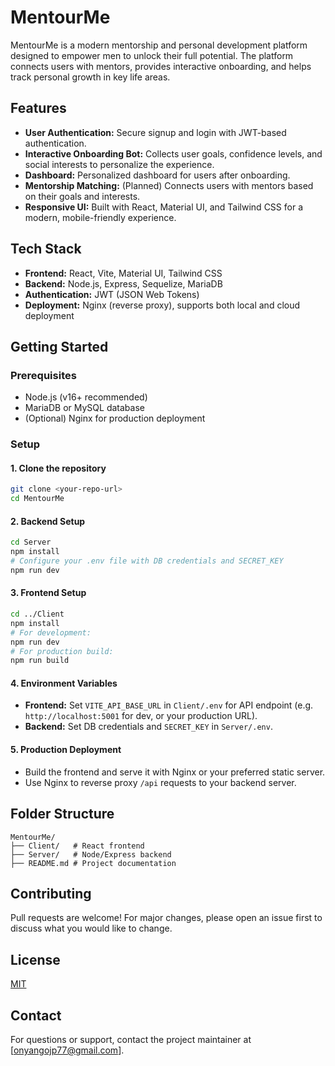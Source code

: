 # MentourMe

MentourMe is a modern mentorship and personal development platform designed to empower men to unlock their full potential. The platform connects users with mentors, provides interactive onboarding, and helps track personal growth in key life areas.

## Features
- **User Authentication:** Secure signup and login with JWT-based authentication.
- **Interactive Onboarding Bot:** Collects user goals, confidence levels, and social interests to personalize the experience.
- **Dashboard:** Personalized dashboard for users after onboarding.
- **Mentorship Matching:** (Planned) Connects users with mentors based on their goals and interests.
- **Responsive UI:** Built with React, Material UI, and Tailwind CSS for a modern, mobile-friendly experience.

## Tech Stack
- **Frontend:** React, Vite, Material UI, Tailwind CSS
- **Backend:** Node.js, Express, Sequelize, MariaDB
- **Authentication:** JWT (JSON Web Tokens)
- **Deployment:** Nginx (reverse proxy), supports both local and cloud deployment

## Getting Started

### Prerequisites
- Node.js (v16+ recommended)
- MariaDB or MySQL database
- (Optional) Nginx for production deployment

### Setup

#### 1. Clone the repository
```bash
git clone <your-repo-url>
cd MentourMe
```

#### 2. Backend Setup
```bash
cd Server
npm install
# Configure your .env file with DB credentials and SECRET_KEY
npm run dev
```

#### 3. Frontend Setup
```bash
cd ../Client
npm install
# For development:
npm run dev
# For production build:
npm run build
```

#### 4. Environment Variables
- **Frontend:** Set `VITE_API_BASE_URL` in `Client/.env` for API endpoint (e.g. `http://localhost:5001` for dev, or your production URL).
- **Backend:** Set DB credentials and `SECRET_KEY` in `Server/.env`.

#### 5. Production Deployment
- Build the frontend and serve it with Nginx or your preferred static server.
- Use Nginx to reverse proxy `/api` requests to your backend server.

## Folder Structure
```
MentourMe/
├── Client/   # React frontend
├── Server/   # Node/Express backend
├── README.md # Project documentation
```

## Contributing
Pull requests are welcome! For major changes, please open an issue first to discuss what you would like to change.

## License
[MIT](LICENSE)

## Contact
For questions or support, contact the project maintainer at [onyangojp77@gmail.com].  